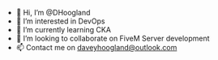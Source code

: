 - 👋 Hi, I’m @DHoogland
- 👀 I’m interested in DevOps
- 🌱 I’m currently learning CKA
- 💞️ I’m looking to collaborate on FiveM Server development
- 📫 Contact me on daveyhoogland@outlook.com

<!---
DHoogland/DHoogland is a ✨ special ✨ repository because its `README.md` (this file) appears on your GitHub profile.
You can click the Preview link to take a look at your changes.
--->
